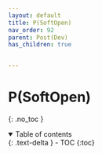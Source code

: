 ```yaml
---
layout: default
title: P(SoftOpen)
nav_order: 92
parent: Post(Dev)
has_children: true


---
```


# P(SoftOpen)

{: .no_toc }

<details open markdown="block">
  <summary>
    Table of contents
  </summary>
  {: .text-delta }
- TOC
{:toc}
</details>

<!------------------------------------ STEP ------------------------------------>

